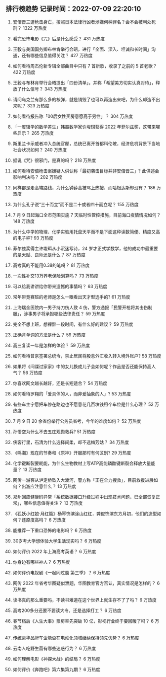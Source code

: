 
## 排行榜趋势 记录时间：2022-07-09 22:20:10
  
  1. 安倍晋三遭枪击身亡，按照日本法律行凶者涉嫌何种罪名？会不会被判处死刑？ 1322 万热度
    
  2. 看完恐怖电影《咒》后是什么感受？ 431 万热度
    
  3. 王毅与美国国务卿布林肯举行会晤，进行「全面、深入、坦诚和长时间」沟通，还有哪些信息值得关注？ 427 万热度
    
  4. 如何看待周杰伦新专辑全部曲目中只有 7 首新歌，收录了之前的 5 首老歌？ 422 万热度
    
  5. 王毅与布林肯举行会晤提出「四份清单」，并称「希望美方切实认真对待」，释放了什么信号？ 343 万热度
    
  6. 请问乌克兰有那么多的核弹，就是销毁了也可以再造出来吧，为什么却造不出来呢？ 323 万热度
    
  7. 如何看待报告称「00后女性买房意愿高于男性」？ 304 万热度
    
  8. 「一度辍学的数学差生」韩裔数学家许埈珥获得 2022 年菲尔兹奖，这带来哪些启示？ 265 万热度
    
  9. 斯里兰卡示威者冲入总统官邸，总统已离开首都科伦坡，经济危机背景下当地社会状况如何？ 240 万热度
    
  10. 据说《咒》很邪门，是真的吗？ 218 万热度
    
  11. 如何看待安倍枪击案嫌疑人供认称「最初袭击目标并非安倍晋三」? 此供述会影响判决吗？ 202 万热度
    
  12. 同样都是走高端路线，为什么钟薛高被骂上热搜，而哈根达斯却没有？ 186 万热度
    
  13. 为什么孔子说“三十而立”而不是二十或者四十而立呢？ 155 万热度
    
  14. 7 月 9 日起海口全市范围实施 7 天临时性管控措施，目前海口疫情情况如何？ 148 万热度
    
  15. 为什么中学的物理、化学实验用托盘天平而不是下面这种读数简便、精度又高的电子秤? 93 万热度
    
  16. 菲尔兹奖得主许埈珥从小沉迷写诗，24 岁才正式学数学，他的成功中最重要的是天赋、良师还是什么？ 87 万热度
    
  17. 高考真的不能用0.38的笔吗？ 81 万热度
    
  18. 一次性补交13万养老保险划算吗？ 73 万热度
    
  19. 可以给我讲讲给你带来遗憾的事情吗？ 63 万热度
    
  20. 常年带竞赛班的老师是怎么一眼看出天才型选手的? 61 万热度
    
  21. 上海瑞金医院内一男子持刀伤人致 4 伤，警方通报「民警开枪将其击伤制服」，涉事男子将承担哪些法律责任？ 59 万热度
    
  22. 完全不想上班，想裸辞一段时间，有什么好的建议？ 59 万热度
    
  23. 正确背单词的方法是什么？ 59 万热度
    
  24. 高三复读一年是怎样的体验？ 59 万热度
    
  25. 如何看待普京签署总统令，禁止居民将股息外汇收入转入境外账户? 58 万热度
    
  26. 如果将《间谍过家家》中的女儿换成儿子会如何呢？作品是否还能保持高人气？ 56 万热度
    
  27. 你喜欢网文越长越好，还是长短适合？ 54 万热度
    
  28. 如何看待罗翔的「爱具体的人，而非爱抽象的人」? 53 万热度
    
  29. 有些车主宁愿把车停在路边也不愿意花几百块钱租个车位是什么心理？ 52 万热度
    
  30. 7 月 9 日 20 余省份举行公务员省考，今年的难度如何？ 52 万热度
    
  31. 孙悟空为什么不去五庄观搬救兵? 51 万热度
    
  32. 侠客行里，石清为什么选择闵柔，却不选梅芳姑？ 34 万热度
    
  33. 《鸣潮》现在的节奏和《原神》开服那时有何区别? 29 万热度
    
  34. 化学键断裂要耗能，为什么生物教材上写ATP高能磷酸键断裂会释放大量能量？ 13 万热度
    
  35. 网传一游客从泸定桥坠入大渡河，警方称「正在全力搜救」，目前救援进展如何？出游应注意什么？ 13 万热度
    
  36. 郑州回应健康码异常「系统数据接口升级过程中出现技术问题，已全部恢复正常」，哪些信息值得关注？ 13 万热度
    
  37. 《狐妖小红娘·月红篇》杨幂饰演涂山红红，龚俊饰演东方月初，他们的造型如何？还原度高吗？ 6 万热度
    
  38. 能推荐一下重口恐怖的电影吗？ 6 万热度
    
  39. 30岁考大学想体验大学生活现实吗？ 6 万热度
    
  40. 如何评价 2022 年上海高考英语？ 6 万热度
    
  41. 你身边有哪些神人？ 6 万热度
    
  42. 如何评价电视剧《一起同过窗 第三季》？ 6 万热度
    
  43. 网传 2022 年省考华图疑似泄题，华图教育官方否认，真实情况是怎样的？ 6 万热度
    
  44. 读书真的那么重要吗，不读书难道在这个世界上就生存不了了吗？ 6 万热度
    
  45. 高考200多分还要不要读大专，还是选择打工？ 6 万热度
    
  46. 春节档后《人生大事》票房率先突破 10 亿，影视行业终于要回暖了吗？ 6 万热度
    
  47. 传统豪华品牌车企能否在电动化领域继续保持领先优势？ 6 万热度
    
  48. 云南人吃野生菌有哪些迷惑行为？ 6 万热度
    
  49. 如何理解电影《神探大战》的结局？ 6 万热度
    
  50. 如何评价《奔跑吧》第六集第九期？ 6 万热度
    